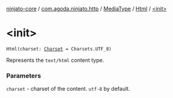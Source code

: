 [ninjato-core](../../../index.md) / [com.agoda.ninjato.http](../../index.md) / [MediaType](../index.md) / [Html](index.md) / [&lt;init&gt;](./-init-.md)

# &lt;init&gt;

`Html(charset: `[`Charset`](http://docs.oracle.com/javase/6/docs/api/java/nio/charset/Charset.html)` = Charsets.UTF_8)`

Represents the `text/html` content type.

### Parameters

`charset` - charset of the content. `utf-8` by default.